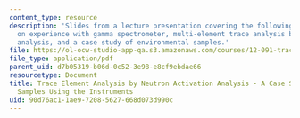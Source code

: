 ```yaml
---
content_type: resource
description: 'Slides from a lecture presentation covering the following topics: hands
  on experience with gamma spectrometer, multi-element trace analysis by neutron activation
  analysis, and a case study of environmental samples.'
file: https://ol-ocw-studio-app-qa.s3.amazonaws.com/courses/12-091-trace-element-analysis-of-geological-biological-environmental-materials-by-neutron-activation-analysis-an-exposure-january-iap-2005/90d76ac11ae972085627668d073d990c_session4a.pdf
file_type: application/pdf
parent_uid: d7b05319-b06d-0c52-3e98-e8cf9ebdae66
resourcetype: Document
title: Trace Element Analysis by Neutron Activation Analysis - A Case Study of Environmental
  Samples Using the Instruments
uid: 90d76ac1-1ae9-7208-5627-668d073d990c
---
```

